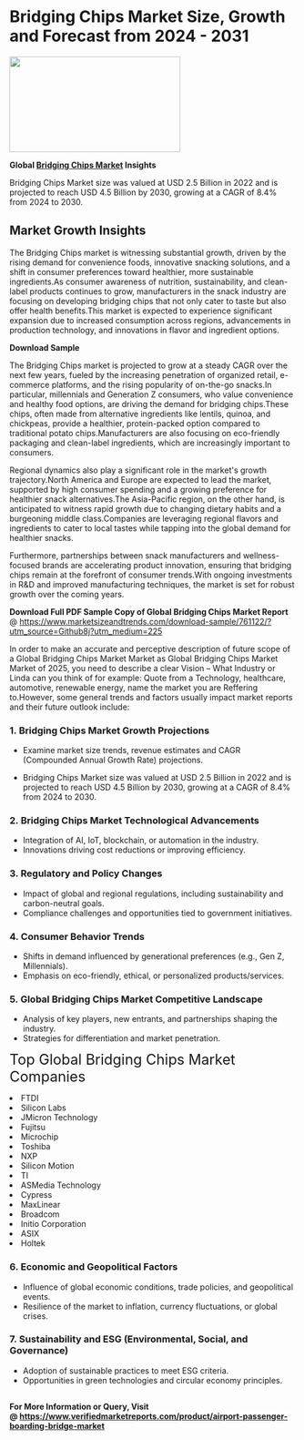 <H1>Bridging Chips Market Size, Growth and Forecast from 2024 - 2031</H1><img class="aligncenter size-medium wp-image-584254" src="https://thirdeyenews.in/wp-content/uploads/2024/09/Global-Market-Research-300x168.jpeg" alt="" width="300" height="168" /><p><strong>Global&nbsp;<a href="https://www.marketsizeandtrends.com/download-sample/761122/?utm_source=Github8j?utm_medium=225">Bridging Chips Market</a> Insights</strong></p><p>Bridging Chips Market size was valued at USD 2.5 Billion in 2022 and is projected to reach USD 4.5 Billion by 2030, growing at a CAGR of 8.4% from 2024 to 2030.</p><p><h2>Market Growth Insights</h2> <p>The Bridging Chips market is witnessing substantial growth, driven by the rising demand for convenience foods, innovative snacking solutions, and a shift in consumer preferences toward healthier, more sustainable ingredients.As consumer awareness of nutrition, sustainability, and clean-label products continues to grow, manufacturers in the snack industry are focusing on developing bridging chips that not only cater to taste but also offer health benefits.This market is expected to experience significant expansion due to increased consumption across regions, advancements in production technology, and innovations in flavor and ingredient options.</p> <p><strong>Download Sample</strong></p> <p>The Bridging Chips market is projected to grow at a steady CAGR over the next few years, fueled by the increasing penetration of organized retail, e-commerce platforms, and the rising popularity of on-the-go snacks.In particular, millennials and Generation Z consumers, who value convenience and healthy food options, are driving the demand for bridging chips.These chips, often made from alternative ingredients like lentils, quinoa, and chickpeas, provide a healthier, protein-packed option compared to traditional potato chips.Manufacturers are also focusing on eco-friendly packaging and clean-label ingredients, which are increasingly important to consumers.</p> <p>Regional dynamics also play a significant role in the market's growth trajectory.North America and Europe are expected to lead the market, supported by high consumer spending and a growing preference for healthier snack alternatives.The Asia-Pacific region, on the other hand, is anticipated to witness rapid growth due to changing dietary habits and a burgeoning middle class.Companies are leveraging regional flavors and ingredients to cater to local tastes while tapping into the global demand for healthier snacks.</p> <p>Furthermore, partnerships between snack manufacturers and wellness-focused brands are accelerating product innovation, ensuring that bridging chips remain at the forefront of consumer trends.With ongoing investments in R&D and improved manufacturing techniques, the market is set for robust growth over the coming years.</p> <p><span class=""><strong>Download Full PDF Sample Copy of Global Bridging Chips Market Report</strong> @ <a href="https://www.marketsizeandtrends.com/download-sample/761122/?utm_source=Github8j?utm_medium=225" target="_blank">https://www.marketsizeandtrends.com/download-sample/761122/?utm_source=Github8j?utm_medium=225</a></span></p><p>In order to make an accurate and perceptive description of future scope of a Global&nbsp;Bridging Chips Market Market as Global&nbsp;Bridging Chips Market Market of 2025, you need to describe a clear Vision &ndash; What Industry or Linda can you think of for example: Quote from a Technology, healthcare, automotive, renewable energy, name the market you are Reffering to.However, some general trends and factors usually impact market reports and their future outlook include:</p><h3>1.&nbsp;<strong>Bridging Chips Market Growth Projections</strong></h3><ul><li>Examine market size trends, revenue estimates and CAGR (Compounded Annual Growth Rate) projections.</li><li><p>Bridging Chips Market size was valued at USD 2.5 Billion in 2022 and is projected to reach USD 4.5 Billion by 2030, growing at a CAGR of 8.4% from 2024 to 2030.</p></li></ul><h3>2.&nbsp;<strong>Bridging Chips Market Technological Advancements</strong></h3><ul><li>Integration of AI, IoT, blockchain, or automation in the industry.</li><li>Innovations driving cost reductions or improving efficiency.</li></ul><h3>3.&nbsp;<strong>Regulatory and Policy Changes</strong></h3><ul><li>Impact of global and regional regulations, including sustainability and carbon-neutral goals.</li><li>Compliance challenges and opportunities tied to government initiatives.</li></ul><h3>4.&nbsp;<strong>Consumer Behavior Trends</strong></h3><ul><li>Shifts in demand influenced by generational preferences (e.g., Gen Z, Millennials).</li><li>Emphasis on eco-friendly, ethical, or personalized products/services.</li></ul><h3>5.&nbsp;<strong>Global Bridging Chips Market Competitive Landscape</strong></h3><ul><li>Analysis of key players, new entrants, and partnerships shaping the industry.</li><li>Strategies for differentiation and market penetration.</li></ul><p data-pm-slice="1 1 []"><span style="color: inherit; font-family: inherit; font-size: 25px;">Top Global Bridging Chips Market Companies</span></p><div class="" data-test-id=""><p><li>FTDI</li><li> Silicon Labs</li><li> JMicron Technology</li><li> Fujitsu</li><li> Microchip</li><li> Toshiba</li><li> NXP</li><li> Silicon Motion</li><li> TI</li><li> ASMedia Technology</li><li> Cypress</li><li> MaxLinear</li><li> Broadcom</li><li> Initio Corporation</li><li> ASIX</li><li> Holtek</li></p></div><h3>6.&nbsp;<strong>Economic and Geopolitical Factors</strong></h3><ul><li>Influence of global economic conditions, trade policies, and geopolitical events.</li><li>Resilience of the market to inflation, currency fluctuations, or global crises.</li></ul><h3>7.&nbsp;<strong>Sustainability and ESG (Environmental, Social, and Governance)</strong></h3><ul><li>Adoption of sustainable practices to meet ESG criteria.</li><li>Opportunities in green technologies and circular economy principles.</li></ul><h2><strong style="font-size: 14px;">For More Information or Query, Visit @&nbsp;</strong><a style="background-color: #ffffff; font-size: 14px;" href="https://www.marketsizeandtrends.com/report/bridging-chips-market/" target="_blank">https://www.verifiedmarketreports.com/product/airport-passenger-boarding-bridge-market</a></h2>